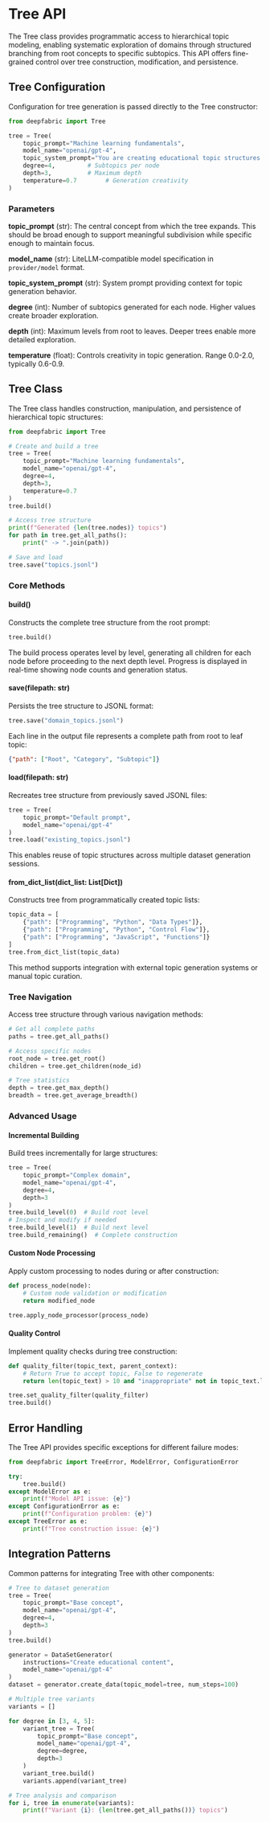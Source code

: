 # Tree API

The Tree class provides programmatic access to hierarchical topic modeling, enabling systematic exploration of domains through structured branching from root concepts to specific subtopics. This API offers fine-grained control over tree construction, modification, and persistence.

## Tree Configuration

Configuration for tree generation is passed directly to the Tree constructor:

```python
from deepfabric import Tree

tree = Tree(
    topic_prompt="Machine learning fundamentals",
    model_name="openai/gpt-4",
    topic_system_prompt="You are creating educational topic structures.",
    degree=4,         # Subtopics per node
    depth=3,          # Maximum depth
    temperature=0.7        # Generation creativity
)
```

### Parameters

**topic_prompt** (str): The central concept from which the tree expands. This should be broad enough to support meaningful subdivision while specific enough to maintain focus.

**model_name** (str): LiteLLM-compatible model specification in `provider/model` format.

**topic_system_prompt** (str): System prompt providing context for topic generation behavior.

**degree** (int): Number of subtopics generated for each node. Higher values create broader exploration.

**depth** (int): Maximum levels from root to leaves. Deeper trees enable more detailed exploration.

**temperature** (float): Controls creativity in topic generation. Range 0.0-2.0, typically 0.6-0.9.

## Tree Class

The Tree class handles construction, manipulation, and persistence of hierarchical topic structures:

```python
from deepfabric import Tree

# Create and build a tree
tree = Tree(
    topic_prompt="Machine learning fundamentals",
    model_name="openai/gpt-4",
    degree=4,
    depth=3,
    temperature=0.7
)
tree.build()

# Access tree structure
print(f"Generated {len(tree.nodes)} topics")
for path in tree.get_all_paths():
    print(" -> ".join(path))

# Save and load
tree.save("topics.jsonl")
```

### Core Methods

#### build()

Constructs the complete tree structure from the root prompt:

```python
tree.build()
```

The build process operates level by level, generating all children for each node before proceeding to the next depth level. Progress is displayed in real-time showing node counts and generation status.

#### save(filepath: str)

Persists the tree structure to JSONL format:

```python
tree.save("domain_topics.jsonl")
```

Each line in the output file represents a complete path from root to leaf topic:

```json
{"path": ["Root", "Category", "Subtopic"]}
```

#### load(filepath: str)

Recreates tree structure from previously saved JSONL files:

```python
tree = Tree(
    topic_prompt="Default prompt",
    model_name="openai/gpt-4"
)
tree.load("existing_topics.jsonl")
```

This enables reuse of topic structures across multiple dataset generation sessions.

#### from_dict_list(dict_list: List[Dict])

Constructs tree from programmatically created topic lists:

```python
topic_data = [
    {"path": ["Programming", "Python", "Data Types"]},
    {"path": ["Programming", "Python", "Control Flow"]},
    {"path": ["Programming", "JavaScript", "Functions"]}
]
tree.from_dict_list(topic_data)
```

This method supports integration with external topic generation systems or manual topic curation.

### Tree Navigation

Access tree structure through various navigation methods:

```python
# Get all complete paths
paths = tree.get_all_paths()

# Access specific nodes
root_node = tree.get_root()
children = tree.get_children(node_id)

# Tree statistics
depth = tree.get_max_depth()
breadth = tree.get_average_breadth()
```

### Advanced Usage

#### Incremental Building

Build trees incrementally for large structures:

```python
tree = Tree(
    topic_prompt="Complex domain",
    model_name="openai/gpt-4",
    degree=4,
    depth=3
)
tree.build_level(0)  # Build root level
# Inspect and modify if needed
tree.build_level(1)  # Build next level
tree.build_remaining()  # Complete construction
```

#### Custom Node Processing

Apply custom processing to nodes during or after construction:

```python
def process_node(node):
    # Custom node validation or modification
    return modified_node

tree.apply_node_processor(process_node)
```

#### Quality Control

Implement quality checks during tree construction:

```python
def quality_filter(topic_text, parent_context):
    # Return True to accept topic, False to regenerate
    return len(topic_text) > 10 and "inappropriate" not in topic_text.lower()

tree.set_quality_filter(quality_filter)
tree.build()
```

## Error Handling

The Tree API provides specific exceptions for different failure modes:

```python
from deepfabric import TreeError, ModelError, ConfigurationError

try:
    tree.build()
except ModelError as e:
    print(f"Model API issue: {e}")
except ConfigurationError as e:
    print(f"Configuration problem: {e}")
except TreeError as e:
    print(f"Tree construction issue: {e}")
```

## Integration Patterns

Common patterns for integrating Tree with other components:

```python
# Tree to dataset generation
tree = Tree(
    topic_prompt="Base concept",
    model_name="openai/gpt-4",
    degree=4,
    depth=3
)
tree.build()

generator = DataSetGenerator(
    instructions="Create educational content",
    model_name="openai/gpt-4"
)
dataset = generator.create_data(topic_model=tree, num_steps=100)

# Multiple tree variants
variants = []

for degree in [3, 4, 5]:
    variant_tree = Tree(
        topic_prompt="Base concept",
        model_name="openai/gpt-4",
        degree=degree,
        depth=3
    )
    variant_tree.build()
    variants.append(variant_tree)

# Tree analysis and comparison
for i, tree in enumerate(variants):
    print(f"Variant {i}: {len(tree.get_all_paths())} topics")
```